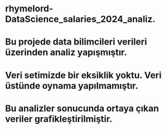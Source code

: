 # rhymelord-DataScience_salaries_2024_analiz.
# Bu projede data bilimcileri verileri üzerinden analiz yapışmıştır. 
# Veri setimizde bir eksiklik yoktu. Veri üstünde oynama yapılmamıştır.
# Bu analizler sonucunda ortaya çıkan veriler grafikleştirilmiştir.
